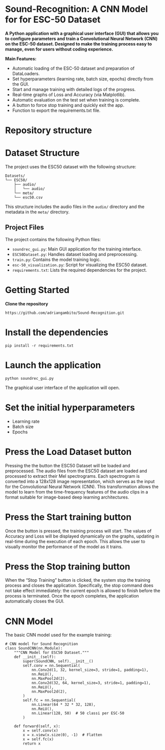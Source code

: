 # Sound-Recognition: A CNN Model for for ESC-50 Dataset

**A Python application with a graphical user interface (GUI) that allows you to configure parameters and train a Convolutional Neural Network (CNN) on the ESC-50 dataset. Designed to make the training process easy to manage, even for users without coding experience.**

**Main Features:**
*	Automatic loading of the ESC-50 dataset and preparation of DataLoaders.
*	Set hyperparameters (learning rate, batch size, epochs) directly from the GUI.
*	Start and manage training with detailed logs of the progress.
*	Real-time graphs of Loss and Accuracy (via Matplotlib).
*	Automatic evaluation on the test set when training is complete.
*	A button to force stop training and quickly exit the app.
*	Function to export the requirements.txt file.


# Repository structure
# Dataset Structure
The project uses the ESC50 dataset with the following structure:
```
Datasets/
└── ESC50/
    ├── audio/
    │   └── audio/
    └── meta/
    └── esc50.csv
```

This structure includes the audio files in the `audio/` directory and the metadata in the `meta/` directory.

## Project Files

The project contains the following Python files:

- `soundrec_gui.py`: Main GUI application for the training interface.
- `ESC50Dataset.py`: Handles dataset loading and preprocessing.
- `train.py`: Contains the model training logic.
- `esc-50_visualization.py`: Script for visualizing the ESC50 dataset.
- `requirements.txt`: Lists the required dependencies for the project.


# Getting Started

**Clone the repository**
```
https://github.com/adriangambito/Sound-Recognition.git
```

# Install the dependencies
```
pip install -r requirements.txt
```

# Launch the application
```
python soundrec_gui.py
```

The graphical user interface of the application will open.

# Set the initial hyperparameters
* Learning rate
* Batch size
* Epochs

# Press the Load Dataset button
Pressing the the button the ESC50 Dataset will be loaded and preprocessed. 
The audio files from the ESC50 dataset are loaded and processed to extract their Mel spectrograms. Each spectrogram is converted into a 128x128 image representation, which serves as the input for the Convolutional Neural Network (CNN). This transformation allows the model to learn from the time-frequency features of the audio clips in a format suitable for image-based deep learning architectures.

# Press the Start training button
Once the button is pressed, the training process will start. The values of Accuracy and Loss will be displayed dynamically on the graphs, updating in real-time during the execution of each epoch. This allows the user to visually monitor the performance of the model as it trains.

# Press the Stop training button
When the “Stop Training” button is clicked, the system stop the training process and closes the application. Specifically, the stop command does not take effect immediately: the current epoch is allowed to finish before the process is terminated. Once the epoch completes, the application automatically closes the GUI.


# CNN Model
The basic CNN model used for the example training:
```
# CNN model for Sound Recognition
class SoundCNN(nn.Module):
    """CNN Model for ESC50 Dataset."""
    def __init__(self):
        super(SoundCNN, self).__init__()
        self.conv = nn.Sequential(
            nn.Conv2d(1, 32, kernel_size=3, stride=1, padding=1),
            nn.ReLU(),
            nn.MaxPool2d(2),
            nn.Conv2d(32, 64, kernel_size=3, stride=1, padding=1),
            nn.ReLU(),
            nn.MaxPool2d(2),
        )
        self.fc = nn.Sequential(
            nn.Linear(64 * 32 * 32, 128),
            nn.ReLU(),
            nn.Linear(128, 50)  # 50 classi per ESC-50
        )

    def forward(self, x):
        x = self.conv(x)
        x = x.view(x.size(0), -1)  # Flatten
        x = self.fc(x)
        return x
```



